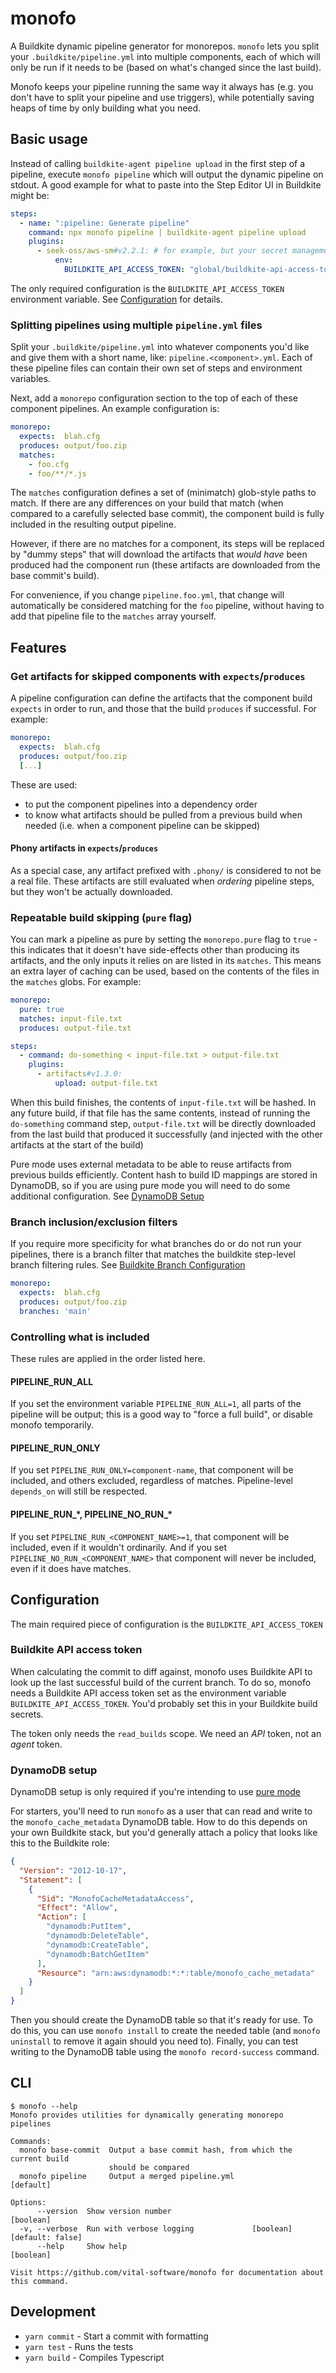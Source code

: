 # monofo

A Buildkite dynamic pipeline generator for monorepos. `monofo` lets you split
your `.buildkite/pipeline.yml` into multiple components, each of which will
only be run if it needs to be (based on what's changed since the last build).

Monofo keeps your pipeline running the same way it always has (e.g. you don't
have to split your pipeline and use triggers), while potentially saving heaps of
time by only building what you need.


## Basic usage

Instead of calling `buildkite-agent pipeline upload` in the first step of a
pipeline, execute `monofo pipeline` which will output the dynamic pipeline on
stdout. A good example for what to paste into the Step Editor UI in Buildkite
might be:

```yaml
steps:
  - name: ":pipeline: Generate pipeline"
    command: npx monofo pipeline | buildkite-agent pipeline upload
    plugins:
      - seek-oss/aws-sm#v2.2.1: # for example, but your secret management might be e.g. via S3 bucket or "env" file instead
          env:
            BUILDKITE_API_ACCESS_TOKEN: "global/buildkite-api-access-token"
```

The only required configuration is the `BUILDKITE_API_ACCESS_TOKEN` environment
variable. See [Configuration](#configuration) for details.

### Splitting pipelines using multiple `pipeline.yml` files

Split your `.buildkite/pipeline.yml` into whatever components you'd like
and give them with a short name, like: `pipeline.<component>.yml`. Each of these
pipeline files can contain their own set of steps and environment variables.

Next, add a `monorepo` configuration section to the top of each of these
component pipelines. An example configuration is:

```yaml
monorepo:
  expects:  blah.cfg
  produces: output/foo.zip
  matches:
    - foo.cfg
    - foo/**/*.js
```

The `matches` configuration defines a set of (minimatch) glob-style paths to
match. If there are any differences on your build that match (when compared to
a carefully selected base commit), the component build is fully included in the
resulting output pipeline.

However, if there are no matches for a component, its steps will be replaced by
"dummy steps" that will download the artifacts that _would have_ been produced
had the component run (these artifacts are downloaded from the base commit's
build).

For convenience, if you change `pipeline.foo.yml`, that change will
automatically be considered matching for the `foo` pipeline, without having to
add that pipeline file to the `matches` array yourself.


## Features

### Get artifacts for skipped components with `expects`/`produces`

A pipeline configuration can define the artifacts that the component build `expects` in
order to run, and those that the build `produces` if successful. For example:

```yaml
monorepo:
  expects:  blah.cfg
  produces: output/foo.zip
  [...]
```

These are used:

- to put the component pipelines into a dependency order
- to know what artifacts should be pulled from a previous build when needed
  (i.e. when a component pipeline can be skipped)

#### Phony artifacts in `expects`/`produces`

As a special case, any artifact prefixed with `.phony/` is considered to not be
a real file. These artifacts are still evaluated when _ordering_ pipeline steps,
but they won't be actually downloaded.

### Repeatable build skipping (`pure` flag)

You can mark a pipeline as pure by setting the `monorepo.pure` flag to `true` -
this indicates that it doesn't have side-effects other than producing its
artifacts, and the only inputs it relies on are listed in its `matches`.
This means an extra layer of caching can be used, based on the
contents of the files in the `matches` globs.  For example:

```yaml
monorepo:
  pure: true
  matches: input-file.txt
  produces: output-file.txt

steps:
  - command: do-something < input-file.txt > output-file.txt
    plugins:
      - artifacts#v1.3.0:
          upload: output-file.txt
```

When this build finishes, the contents of `input-file.txt` will be hashed.
In any future build, if that file has the same contents, instead of running
the `do-something` command step, `output-file.txt` will be directly downloaded
from the last build that produced it successfully (and injected with the other
artifacts at the start of the build)

Pure mode uses external metadata to be able to reuse artifacts from previous
builds efficiently. Content hash to build ID mappings are stored in
DynamoDB, so if you are using pure mode you will need to do some additional
configuration. See [DynamoDB Setup](#dynamodb-setup)

### Branch inclusion/exclusion filters
If you require more specificity for what branches do or do not run your pipelines,
there is a branch filter that matches the buildkite step-level branch filtering rules.
See [Buildkite Branch Configuration](https://buildkite.com/docs/pipelines/branch-configuration#branch-pattern-examples)

```yaml
monorepo:
  expects:  blah.cfg
  produces: output/foo.zip
  branches: 'main'
```

### Controlling what is included

These rules are applied in the order listed here.

#### PIPELINE_RUN_ALL

If you set the environment variable `PIPELINE_RUN_ALL=1`, all parts of the
pipeline will be output; this is a good way to "force a full build", or disable
monofo temporarily.

#### PIPELINE_RUN_ONLY

If you set `PIPELINE_RUN_ONLY=component-name`, that component will be included,
and others excluded, regardless of matches. Pipeline-level `depends_on` will
still be respected.

#### PIPELINE_RUN_\*, PIPELINE_NO_RUN_\*

If you set `PIPELINE_RUN_<COMPONENT_NAME>=1`, that component will be included,
even if it wouldn't ordinarily. And if you set `PIPELINE_NO_RUN_<COMPONENT_NAME>`
that component will never be included, even if it does have matches.


## Configuration

The main required piece of configuration is the `BUILDKITE_API_ACCESS_TOKEN`

### Buildkite API access token

When calculating the commit to diff against, monofo uses Buildkite API to look
up the last successful build of the current branch. To do so, monofo needs a
Buildkite API access token set as the environment variable
`BUILDKITE_API_ACCESS_TOKEN`. You'd probably set this in your Buildkite build
secrets.

The token only needs the `read_builds` scope. We need an _API_ token, not an
_agent_ token.

### DynamoDB setup

DynamoDB setup is only required if you're intending to use [pure mode](#repeatable-build-skipping-pure-flag)

For starters, you'll need to run `monofo` as a user that can read and write to
the `monofo_cache_metadata` DynamoDB table. How to do this depends on your
own Buildkite stack, but you'd generally attach a policy that looks like this
to the Buildkite role:

```json
{
  "Version": "2012-10-17",
  "Statement": [
    {
      "Sid": "MonofoCacheMetadataAccess",
      "Effect": "Allow",
      "Action": [
        "dynamodb:PutItem",
        "dynamodb:DeleteTable",
        "dynamodb:CreateTable",
        "dynamodb:BatchGetItem"
      ],
      "Resource": "arn:aws:dynamodb:*:*:table/monofo_cache_metadata"
    }
  ]
}
```

Then you should create the DynamoDB table so that it's ready for use. To do
this, you can use `monofo install` to create the needed table (and
`monofo uninstall` to remove it again should you need to). Finally, you can test
 writing to the DynamoDB table using the `monofo record-success` command.


## CLI

```
$ monofo --help
Monofo provides utilities for dynamically generating monorepo pipelines

Commands:
  monofo base-commit  Output a base commit hash, from which the current build
                      should be compared
  monofo pipeline     Output a merged pipeline.yml                     [default]

Options:
      --version  Show version number                                   [boolean]
  -v, --verbose  Run with verbose logging             [boolean] [default: false]
      --help     Show help                                             [boolean]

Visit https://github.com/vital-software/monofo for documentation about this command.
```


## Development

- `yarn commit` - Start a commit with formatting
- `yarn test` - Runs the tests
- `yarn build` - Compiles Typescript
